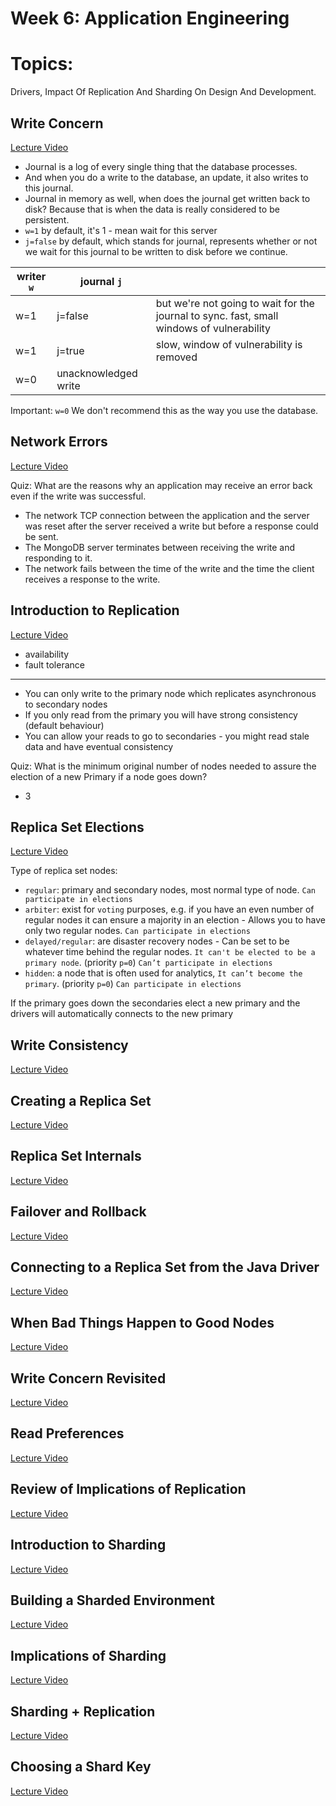 Week 6: Application Engineering
===============================

# Topics:
Drivers, Impact Of Replication And Sharding On Design And Development.


## Write Concern 
[Lecture Video](https://www.youtube.com/watch?v=oRDYNWCYnGo)

* Journal is a log of every single thing that the database processes.
* And when you do a write to the database, an update, it also writes to this journal.
* Journal in memory as well, when does the journal get written back to disk?
	Because that is when the data is really considered to be persistent.
* `w=1` by default, it's 1 - mean wait for this server
* `j=false` by default, which stands for journal, represents whether or not we wait for this journal to be written to disk before we continue.


| writer `w` | journal `j` |            |
|------------|-------------|------------|
| w=1        | j=false     | but we're not going to wait for the journal to sync. fast, small windows of vulnerability |
| w=1        | j=true      | slow, window of vulnerability is removed |
| w=0        | unacknowledged write | |

Important:
`w=0` We don't recommend this as the way you use the database.

## Network Errors 
[Lecture Video](https://www.youtube.com/watch?v=xWNzCkTCN-M)

Quiz:
What are the reasons why an application may receive an error back even if the write was successful.
* The network TCP connection between the application and the server was reset after the server received a write but before a response could be sent.
* The MongoDB server terminates between receiving the write and responding to it.
* The network fails between the time of the write and the time the client receives a response to the write.

## Introduction to Replication 
[Lecture Video](https://www.youtube.com/watch?v=f1WTYGORU3w)

* availability
* fault tolerance
---

* You can only write to the primary node which replicates asynchronous to secondary nodes
* If you only read from the primary you will have strong consistency (default behaviour)
* You can allow your reads to go to secondaries - you might read stale data and have eventual consistency

Quiz:
What is the minimum original number of nodes needed to assure the election of a new Primary if a node goes down?
* 3

## Replica Set Elections 
[Lecture Video](https://www.youtube.com/watch?v=WFXSVHO78bQ)

Type of replica set nodes:
* `regular`: primary and secondary nodes, most normal type of node. `Can participate in elections`
* `arbiter`: exist for `voting` purposes, e.g. if you have an even number of regular nodes it can ensure a majority in an election - Allows you to have only two regular nodes. `Can participate in elections`
* `delayed/regular`: are disaster recovery nodes - Can be set to be whatever time behind the regular nodes. `It can't be elected to be a primary node`. (priority `p=0`) `Can’t participate in elections`
* `hidden`: a node that is often used for analytics, `It can’t become the primary`. (priority `p=0`) `Can participate in elections`

If the primary goes down the secondaries elect a new primary and the drivers will automatically connects to the new primary

## Write Consistency 
[Lecture Video]()

## Creating a Replica Set 
[Lecture Video]()

## Replica Set Internals 
[Lecture Video]()

## Failover and Rollback 
[Lecture Video]()

## Connecting to a Replica Set from the Java Driver 
[Lecture Video]()

## When Bad Things Happen to Good Nodes 
[Lecture Video]()

## Write Concern Revisited 
[Lecture Video]()

## Read Preferences 
[Lecture Video]()

## Review of Implications of Replication 
[Lecture Video]()

## Introduction to Sharding 
[Lecture Video]()

## Building a Sharded Environment 
[Lecture Video]()

## Implications of Sharding 
[Lecture Video]()

## Sharding + Replication 
[Lecture Video]()

## Choosing a Shard Key
[Lecture Video]()
